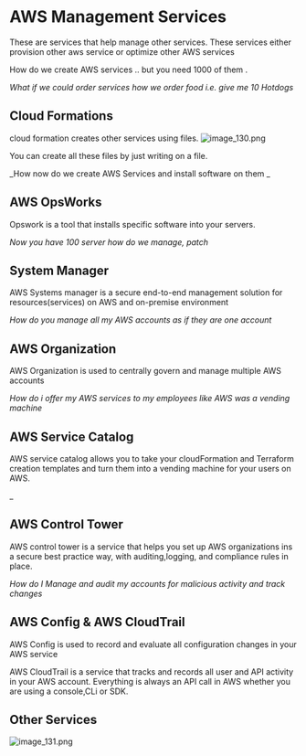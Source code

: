 # AWS Management Services

These are services that help manage other services.
These services either provision other aws service or optimize other AWS services


How do we create AWS services .. but you need 1000 of them .

_What if we could order services how we order food i.e. give me 10 Hotdogs_
## Cloud Formations
cloud formation creates other services using files.
![image_130.png](image_130.png)

You can create all these files by just writing on a file.

_How now do we create AWS Services and install software on them _

 ## AWS OpsWorks

Opswork is a tool that installs specific software into your servers.


_Now you have 100 server how do we manage, patch_
## System Manager

AWS Systems manager is a secure end-to-end management solution for resources(services) on AWS and on-premise environment

_How do you manage all my AWS accounts as if they are one account_

## AWS Organization

AWS Organization is used to centrally govern and manage multiple AWS accounts

_How do i offer my AWS services to my employees like AWS was a vending machine_
## AWS Service Catalog

AWS service catalog allows you to take your cloudFormation and Terraform creation templates and turn them into a vending machine for your users on AWS.

_

## AWS Control Tower
AWS control tower is a service that helps you set up AWS organizations ins a secure best practice way, with auditing,logging, and compliance rules in place.


_How do I Manage and audit my accounts for malicious activity and track changes_


## AWS Config & AWS CloudTrail
AWS Config is used to record and evaluate all configuration changes in your AWS service

AWS CloudTrail is a service that tracks and records all user and API activity in your AWS account. Everything is always an API call in AWS whether you are using a console,CLi or SDK.

## Other Services
![image_131.png](image_131.png)





